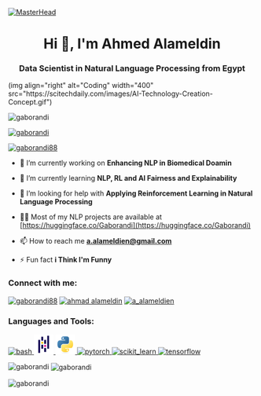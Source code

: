 [![MasterHead](https://cdn.pulse2.com/cdn/2019/12/Hugging-Face.jpg)](https://huggingface.co/Gaborandi)
<h1 align="center">Hi 👋, I'm Ahmed Alameldin</h1>
<h3 align="center">Data Scientist in Natural Language Processing from Egypt</h3>
(img align="right" alt="Coding" width="400" src="https://scitechdaily.com/images/AI-Technology-Creation-Concept.gif")

<p align="left"> <img src="https://komarev.com/ghpvc/?username=gaborandi&label=Profile%20views&color=0e75b6&style=flat" alt="gaborandi" /> </p>

<p align="left"> <a href="https://github.com/ryo-ma/github-profile-trophy"><img src="https://github-profile-trophy.vercel.app/?username=gaborandi" alt="gaborandi" /></a> </p>

<p align="left"> <a href="https://twitter.com/gaborandi88" target="blank"><img src="https://img.shields.io/twitter/follow/gaborandi88?logo=twitter&style=for-the-badge" alt="gaborandi88" /></a> </p>

- 🔭 I’m currently working on **Enhancing NLP in Biomedical Doamin**

- 🌱 I’m currently learning **NLP, RL and AI Fairness and Explainability**

- 🤝 I’m looking for help with **Applying Reinforcement Learning in Natural Language Processing**

- 👨‍💻 Most of my NLP projects are available at [https://huggingface.co/Gaborandi](https://huggingface.co/Gaborandi)

- 📫 How to reach me **a.alameldien@gmail.com**

- ⚡ Fun fact **i Think I'm Funny**

<h3 align="left">Connect with me:</h3>
<p align="left">
<a href="https://twitter.com/gaborandi88" target="blank"><img align="center" src="https://raw.githubusercontent.com/rahuldkjain/github-profile-readme-generator/master/src/images/icons/Social/twitter.svg" alt="gaborandi88" height="30" width="40" /></a>
<a href="https://linkedin.com/in/ahmad alameldin" target="blank"><img align="center" src="https://raw.githubusercontent.com/rahuldkjain/github-profile-readme-generator/master/src/images/icons/Social/linked-in-alt.svg" alt="ahmad alameldin" height="30" width="40" /></a>
<a href="https://www.hackerrank.com/a_alameldien" target="blank"><img align="center" src="https://raw.githubusercontent.com/rahuldkjain/github-profile-readme-generator/master/src/images/icons/Social/hackerrank.svg" alt="a_alameldien" height="30" width="40" /></a>
</p>

<h3 align="left">Languages and Tools:</h3>
<p align="left"> <a href="https://www.gnu.org/software/bash/" target="_blank" rel="noreferrer"> <img src="https://www.vectorlogo.zone/logos/gnu_bash/gnu_bash-icon.svg" alt="bash" width="40" height="40"/> </a> <a href="https://pandas.pydata.org/" target="_blank" rel="noreferrer"> <img src="https://raw.githubusercontent.com/devicons/devicon/2ae2a900d2f041da66e950e4d48052658d850630/icons/pandas/pandas-original.svg" alt="pandas" width="40" height="40"/> </a> <a href="https://www.python.org" target="_blank" rel="noreferrer"> <img src="https://raw.githubusercontent.com/devicons/devicon/master/icons/python/python-original.svg" alt="python" width="40" height="40"/> </a> <a href="https://pytorch.org/" target="_blank" rel="noreferrer"> <img src="https://www.vectorlogo.zone/logos/pytorch/pytorch-icon.svg" alt="pytorch" width="40" height="40"/> </a> <a href="https://scikit-learn.org/" target="_blank" rel="noreferrer"> <img src="https://upload.wikimedia.org/wikipedia/commons/0/05/Scikit_learn_logo_small.svg" alt="scikit_learn" width="40" height="40"/> </a> <a href="https://www.tensorflow.org" target="_blank" rel="noreferrer"> <img src="https://www.vectorlogo.zone/logos/tensorflow/tensorflow-icon.svg" alt="tensorflow" width="40" height="40"/> </a> </p>

<p><img align="left" src="https://github-readme-stats.vercel.app/api/top-langs?username=gaborandi&show_icons=true&locale=en&layout=compact" alt="gaborandi" /></p>

<p>&nbsp;<img align="center" src="https://github-readme-stats.vercel.app/api?username=gaborandi&show_icons=true&locale=en" alt="gaborandi" /></p>

<p><img align="center" src="https://github-readme-streak-stats.herokuapp.com/?user=gaborandi&" alt="gaborandi" /></p>

